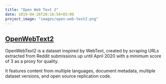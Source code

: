 ```yaml
---
title: "Open Web Text 2"
date: 2019-04-26T20:18:54+03:00
project_image: "images/open-web-text2.png"
---
```


## [OpenWebText2](projects/open-web-text2/)

OpenWebText2 is a dataset inspired by WebText, created by scraping URLs extracted from Reddit submissions up until April 2020 with a minimum score of 3 as a proxy for quality. 

It features content from multiple languages, document metadata, multiple dataset versions, and open source replication code.

